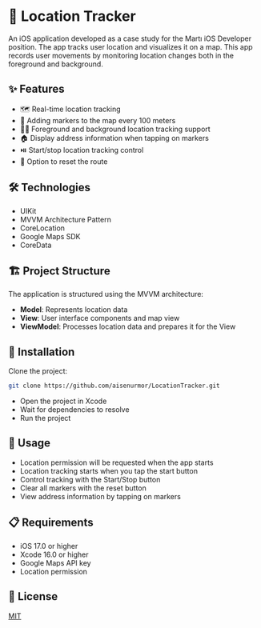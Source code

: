 # 📱 Location Tracker

An iOS application developed as a case study for the Martı iOS Developer position. The app tracks user location and visualizes it on a map. This app records user movements by monitoring location changes both in the foreground and background.

## ✨ Features

- 🗺️ Real-time location tracking
- 📍 Adding markers to the map every 100 meters
- 🏃‍♂️ Foreground and background location tracking support
- 🏠 Display address information when tapping on markers
- ⏯️ Start/stop location tracking control
- 🔄 Option to reset the route

## 🛠️ Technologies

- UIKit
- MVVM Architecture Pattern
- CoreLocation
- Google Maps SDK
- CoreData

## 🏗️ Project Structure

The application is structured using the MVVM architecture:

- **Model**: Represents location data
- **View**: User interface components and map view
- **ViewModel**: Processes location data and prepares it for the View

## 🔧 Installation

Clone the project:
```bash
git clone https://github.com/aisenurmor/LocationTracker.git
```

- Open the project in Xcode
- Wait for dependencies to resolve
- Run the project

## 📝 Usage

- Location permission will be requested when the app starts
- Location tracking starts when you tap the start button
- Control tracking with the Start/Stop button
- Clear all markers with the reset button
- View address information by tapping on markers

## 📋 Requirements

- iOS 17.0 or higher
- Xcode 16.0 or higher
- Google Maps API key
- Location permission

## 📜 License
[MIT](https://choosealicense.com/licenses/mit/)
